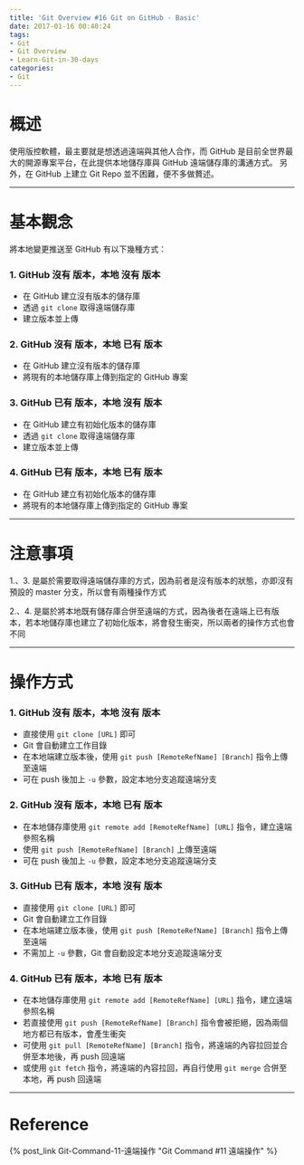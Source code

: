 ```yaml
---
title: 'Git Overview #16 Git on GitHub - Basic'
date: 2017-01-16 00:40:24
tags: 
- Git
- Git Overview
- Learn-Git-in-30-days
categories:
- Git
---
```

# 概述
使用版控軟體，最主要就是想透過遠端與其他人合作，而 GitHub 是目前全世界最大的開源專案平台，在此提供本地儲存庫與 GitHub 遠端儲存庫的溝通方式。
另外，在 GitHub 上建立 Git Repo 並不困難，便不多做贅述。

<!-- more -->

---

# 基本觀念
將本地變更推送至 GitHub 有以下幾種方式：

### 1. GitHub **沒有** 版本，本地 **沒有** 版本
- 在 GitHub 建立沒有版本的儲存庫
- 透過 `git clone` 取得遠端儲存庫
- 建立版本並上傳

### 2. GitHub **沒有** 版本，本地 **已有** 版本
- 在 GitHub 建立沒有版本的儲存庫
- 將現有的本地儲存庫上傳到指定的 GitHub 專案 

### 3. GitHub **已有** 版本，本地 **沒有** 版本
- 在 GitHub 建立有初始化版本的儲存庫
- 透過 `git clone` 取得遠端儲存庫
- 建立版本並上傳 

### 4. GitHub **已有** 版本，本地 **已有** 版本
- 在 GitHub 建立有初始化版本的儲存庫
- 將現有的本地儲存庫上傳到指定的 GitHub 專案

---

# 注意事項
1.、3. 是屬於需要取得遠端儲存庫的方式，因為前者是沒有版本的狀態，亦即沒有預設的 master 分支，所以會有兩種操作方式
 

2.、4. 是屬於將本地既有儲存庫合併至遠端的方式，因為後者在遠端上已有版本，若本地儲存庫也建立了初始化版本，將會發生衝突，所以兩者的操作方式也會不同
 
---
 
# 操作方式

### 1. GitHub **沒有** 版本，本地 **沒有** 版本
- 直接使用 `git clone [URL]` 即可
- Git 會自動建立工作目錄
- 在本地端建立版本後，使用 `git push [RemoteRefName] [Branch]` 指令上傳至遠端
- 可在 push 後加上 `-u` 參數，設定本地分支追蹤遠端分支   

### 2. GitHub **沒有** 版本，本地 **已有** 版本
- 在本地儲存庫使用 `git remote add [RemoteRefName] [URL]` 指令，建立遠端參照名稱
- 使用 `git push [RemoteRefName] [Branch]` 上傳至遠端
- 可在 push 後加上 `-u` 參數，設定本地分支追蹤遠端分支

### 3. GitHub **已有** 版本，本地 **沒有** 版本
- 直接使用 `git clone [URL]` 即可
- Git 會自動建立工作目錄
- 在本地端建立版本後，使用 `git push [RemoteRefName] [Branch]` 指令上傳至遠端
- 不需加上 `-u` 參數，Git 會自動設定本地分支追蹤遠端分支

### 4. GitHub **已有** 版本，本地 **已有** 版本
- 在本地儲存庫使用 `git remote add [RemoteRefName] [URL]` 指令，建立遠端參照名稱
- 若直接使用 `git push [RemoteRefName] [Branch]` 指令會被拒絕，因為兩個地方都已有版本，會產生衝突
- 可使用 `git pull [RemoteRefName] [Branch]` 指令，將遠端的內容拉回並合併至本地後，再 push 回遠端
- 或使用 `git fetch` 指令，將遠端的內容拉回，再自行使用 `git merge` 合併至本地，再 push 回遠端

---

# Reference
{% post_link Git-Command-11-遠端操作 "Git Command #11 遠端操作" %}